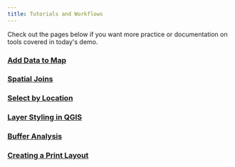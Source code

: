 ```yaml
---
title: Tutorials and Workflows
---
```


Check out the pages below if you want more practice or documentation on tools covered in today's demo. 

### [**Add Data to Map**](https://www.qgistutorials.com/en/docs/3/making_a_map.html)

### [**Spatial Joins**](https://www.qgistutorials.com/en/docs/3/performing_spatial_joins.html)

### [**Select by Location**](https://freegistutorial.com/how-to-use-select-features-by-area-in-qgis/)

### [**Layer Styling in QGIS**](https://www.qgistutorials.com/en/docs/3/basic_vector_styling.html)

### [**Buffer Analysis**](https://docs.qgis.org/3.16/en/docs/gentle_gis_introduction/vector_spatial_analysis_buffers.html)

### [**Creating a Print Layout**](https://docs.qgis.org/3.16/en/docs/training_manual/map_composer/map_composer.html)
